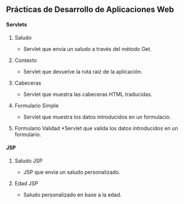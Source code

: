 ## Prácticas de Desarrollo de Aplicaciones Web

#### Servlets

1. Saludo
    * Servlet que envía un saludo a través del método Get.

2. Contexto
    * Servlet que devuelve la ruta raiz de la aplicación. 

3. Cabeceras
    * Servlet que muestra las cabeceras HTML traducidas.
    
4. Formulario Simple
   * Servlet que muestra los datos introducidos en un formulacio.
   
5. Formulario Validad
   *Servlet que valida los datos introducidos en un formulario.
   
   
#### JSP

1. Saludo JSP
   * JSP que envía un saludo personalizado.
   
2. Edad JSP
   * Saludo personalizado en base a la edad.
